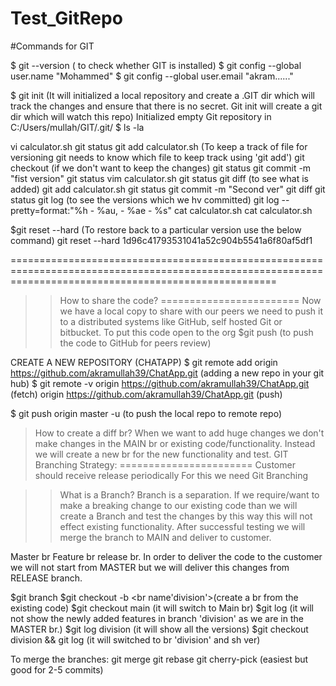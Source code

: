 # Test_GitRepo

#Commands for GIT

$ git --version ( to check whether GIT is installed)
$ git config --global user.name "Mohammed"
$ git config --global user.email "akram......"

$ git init (It will initialized a local repository and create a .GIT dir which will track the changes and ensure that there is no secret. Git init will create a git dir which will watch this repo)
Initialized empty Git repository in C:/Users/mullah/GIT/.git/
$ ls -la

vi calculator.sh
git status
git add calculator.sh (To keep a track of file for versioning git needs to know which file to keep track using 'git add')
git checkout <file name> (if we don't want to keep the changes)
git status
git commit -m "fist version"
git status
vim calculator.sh
git status
git diff (to see what is added)
git add calculator.sh
git status
git commit -m "Second ver"
git diff
git status
git log (to see the versions which we hv committed)
git log --pretty=format:"%h - %au, - %ae - %s"
cat calculator.sh
cat calculator.sh

$git reset --hard <commit ID> (To restore back to a particular version use the below command)
git reset --hard 1d96c41793531041a52c904b5541a6f80af5df1

==========================================================================================================================================================
>>How to share the code?
========================
Now we have a local copy to share with our peers we need to push it to a distributed systems like GitHub, self hosted Git or bitbucket. To put this code open to the org
$git push (to push the code to GitHub for peers review)

CREATE A NEW REPOSITORY (CHATAPP)
$ git remote add origin https://github.com/akramullah39/ChatApp.git (adding a new repo in your git hub)
$ git remote -v
origin  https://github.com/akramullah39/ChatApp.git (fetch)
origin  https://github.com/akramullah39/ChatApp.git (push)

$ git push origin master -u (to push the local repo to remote repo)

>How to create a diff br?
When we want to add huge changes we don't make changes in the MAIN br or existing code/functionality. Instead we will create a new br for the new functionality and test.
GIT Branching Strategy:
=======================
Customer should receive release periodically
For this we need Git Branching

>>What is a Branch? Branch is a separation. If we require/want to make a breaking change to our existing code than we will create a Branch and test the changes by this way this will not effect existing functionality. After successful testing we will merge the branch to MAIN and deliver to customer.

Master br
Feature br
release br. In order to deliver the code to the customer we will not start from MASTER but we will deliver this changes from RELEASE branch.

$git branch
$git checkout -b <br name'division'>(create a br from the existing code)
$git checkout main (it will switch to Main br)
$git log (it will not show the newly added features in branch 'division' as we are in the MASTER br.)
$git log division (it will show all the versions)
$git checkout division && git log (it will switched to br 'division' and sh ver)

To merge the branches:
git merge
git rebase
git cherry-pick (easiest but good for 2-5 commits)


